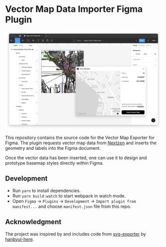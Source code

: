 # Vector Map Data Importer Figma Plugin

![Demo image of plugin](./banner.png)

This repository contains the source code for the Vector Map Exporter for Figma. The plugin requests vector map data from [Nextzen](https://www.nextzen.org/) and inserts the geometry and labels into the Figma document.

Once the vector data has been inserted, one can use it to design and prototype basemap styles directly within Figma.

## Development

- Run `yarn` to install dependencies.
- Run `yarn build:watch` to start webpack in watch mode.
- Open `Figma` -> `Plugins` -> `Development` -> `Import plugin from manifest...` and choose `manifest.json` file from this repo.

## Acknowledgment

The project was inspired by and includes code from [svg-exporter](https://github.com/hanbyul-here/svg-exporter) by [hanbyul-here](https://github.com/hanbyul-here).

